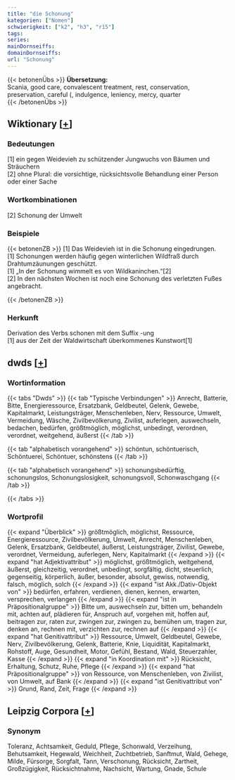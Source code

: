 ```yaml
---
title: "die Schonung"
kategorien: ["Nomen"]
schwierigkeit: ["k2", "h3", "r15"]
tags:
series:
mainDornseiffs:
domainDornseiffs:
url: "Schonung"
---
```


{{< betonenÜbs >}}
**Übersetzung:**  
Scania, good care, convalescent treatment, rest, conservation, preservation, careful (, indulgence, leniency, mercy, quarter  
{{< /betonenÜbs >}}

## Wiktionary [[+](https://de.wiktionary.org/wiki/Schonung)]

### Bedeutungen
[1] ein gegen Weidevieh zu schützender Jungwuchs von Bäumen und Sträuchern  
[2] ohne Plural: die vorsichtige, rücksichtsvolle Behandlung einer Person oder einer Sache  

### Wortkombinationen
[2] Schonung der Umwelt  

### Beispiele
{{< betonenZB >}}
[1] Das Weidevieh ist in die Schonung eingedrungen.  
[1] Schonungen werden häufig gegen winterlichen Wildfraß durch Drahtumzäunungen geschützt.  
[1] „In der Schonung wimmelt es von Wildkaninchen.“[2]  
[2] In den nächsten Wochen ist noch eine Schonung des verletzten Fußes angebracht.  

{{< /betonenZB >}}
### Herkunft
Derivation des Verbs schonen mit dem Suffix -ung  
[1] aus der Zeit der Waldwirtschaft überkommenes Kunstwort[1]  



## dwds [[+](https://www.dwds.de/wb/Schonung)]

### Wortinformation
{{< tabs "Dwds" >}}
{{< tab "Typische Verbindungen" >}}
Anrecht, Batterie, Bitte, Energieressource, Ersatzbank, Geldbeutel, Gelenk, Gewebe, Kapitalmarkt, Leistungsträger, Menschenleben, Nerv, Ressource, Umwelt, Vermeidung, Wäsche, Zivilbevölkerung, Zivilist, auferlegen, auswechseln, bedachen, bedürfen, größtmöglich, möglichst, unbedingt, verordnen, verordnet, weitgehend, äußerst
{{< /tab >}}

{{< tab "alphabetisch vorangehend" >}}
schöntun, schöntuerisch, Schöntuerei, Schöntuer, schönstens
{{< /tab >}}

{{< tab "alphabetisch vorangehend" >}}
schonungsbedürftig, schonungslos, Schonungslosigkeit, schonungsvoll, Schonwaschgang
{{< /tab >}}

{{< /tabs >}}

### Wortprofil
{{< expand "Überblick" >}} größtmöglich, möglichst, Ressource, Energieressource, Zivilbevölkerung, Umwelt, Anrecht, Menschenleben, Gelenk, Ersatzbank, Geldbeutel, äußerst, Leistungsträger, Zivilist, Gewebe, verordnet, Vermeidung, auferlegen, Nerv, Kapitalmarkt {{< /expand >}}
{{< expand "hat Adjektivattribut" >}} möglichst, größtmöglich, weitgehend, äußerst, gleichzeitig, verordnet, unbedingt, sorgfältig, dicht, steuerlich, gegenseitig, körperlich, äußer, besonder, absolut, gewiss, notwendig, falsch, möglich, solch {{< /expand >}}
{{< expand "ist Akk./Dativ-Objekt von" >}} bedürfen, erfahren, verdienen, dienen, kennen, erwarten, versprechen, verlangen {{< /expand >}}
{{< expand "ist in Präpositionalgruppe" >}} Bitte um, auswechseln zur, bitten um, behandeln mit, achten auf, plädieren für, Anspruch auf, vorgehen mit, hoffen auf, beitragen zur, raten zur, zwingen zur, zwingen zu, bemühen um, tragen zur, denken an, rechnen mit, verzichten zur, rechnen auf {{< /expand >}}
{{< expand "hat Genitivattribut" >}} Ressource, Umwelt, Geldbeutel, Gewebe, Nerv, Zivilbevölkerung, Gelenk, Batterie, Knie, Liquidität, Kapitalmarkt, Rohstoff, Auge, Gesundheit, Motor, Gefühl, Bestand, Wald, Steuerzahler, Kasse {{< /expand >}}
{{< expand "in Koordination mit" >}} Rücksicht, Erhaltung, Schutz, Ruhe, Pflege {{< /expand >}}
{{< expand "hat Präpositionalgruppe" >}} von Ressource, von Menschenleben, von Zivilist, von Umwelt, auf Bank {{< /expand >}}
{{< expand "ist Genitivattribut von" >}} Grund, Rand, Zeit, Frage {{< /expand >}}

## Leipzig Corpora [[+](https://corpora.uni-leipzig.de/en/res?word=Schonung&corpusId=deu_newscrawl-public_2018)]


### Synonym
Toleranz, Achtsamkeit, Geduld, Pflege, Schonwald, Verzeihung, Behutsamkeit, Hegewald, Weichheit, Zuchtbetrieb, Sanftmut, Wald, Gehege, Milde, Fürsorge, Sorgfalt, Tann, Verschonung, Rücksicht, Zartheit, Großzügigkeit, Rücksichtnahme, Nachsicht, Wartung, Gnade, Schule

